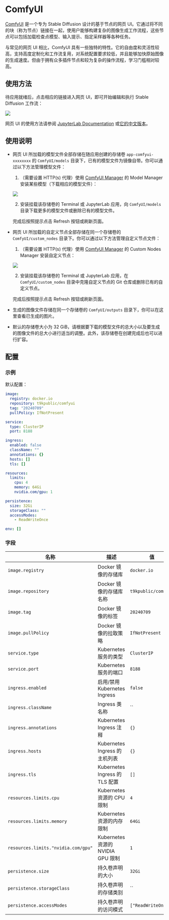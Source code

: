 # ComfyUI

[ComfyUI](https://github.com/comfyanonymous/ComfyUI) 是一个专为 Stable Diffusion 设计的基于节点的网页 UI。它通过将不同的块（称为节点）链接在一起，使用户能够构建复杂的图像生成工作流程，这些节点可以包括加载检查点模型、输入提示、指定采样器等各种任务。

与常见的网页 UI 相比，ComfyUI 具有一些独特的特性。它的自由度和灵活性较高，支持高度定制化和工作流复用，对系统配置要求较低，并且能够加快原始图像的生成速度。但由于拥有众多插件节点和较为复杂的操作流程，学习门槛相对较高。

## 使用方法

待应用就绪后，点击相应的链接进入网页 UI，即可开始编辑和执行 Stable Diffusion 工作流：

![](https://s2.loli.net/2024/07/10/VzWlvONBkKPw5ZQ.png)

网页 UI 的使用方法请参阅 [JupyterLab Documentation](https://jupyterlab.readthedocs.io/en/latest/) 或[它的中文版本](https://jupyterlab.pythonlang.cn/en/latest/)。

## 使用说明

* 网页 UI 所加载的模型文件全部存储在随应用创建的存储卷 `app-comfyui-xxxxxxxx` 的 `ComfyUI/models` 目录下，已有的模型文件为镜像自带。你可以通过以下方法管理模型文件：

    1. （需要设置 HTTP(s) 代理）使用 [ComfyUI Manager](https://github.com/ltdrdata/ComfyUI-Manager) 的 Model Manager 安装某些模型（下载相应的模型文件）：

    ![](https://s2.loli.net/2024/07/10/DvTKXVr8fG72Rs5.png)

    2. 安装挂载该存储卷的 Terminal 或 JupyterLab 应用，向 `ComfyUI/models` 目录下载更多的模型文件或删除已有的模型文件。

    完成后按照提示点击 Refresh 按钮或刷新页面。

* 网页 UI 所加载的自定义节点全部存储在同一个存储卷的 `ComfyUI/custom_nodes` 目录下。你可以通过以下方法管理自定义节点文件：

    1. （需要设置 HTTP(s) 代理）使用 [ComfyUI Manager](https://github.com/ltdrdata/ComfyUI-Manager) 的 Custom Nodes Manager 安装自定义节点：

    ![](https://s2.loli.net/2024/07/10/E2le5vDQJCt7HmI.png)

    2. 安装挂载该存储卷的 Terminal 或 JupyterLab 应用，在 `ComfyUI/custom_nodes` 目录中克隆自定义节点的 Git 仓库或删除已有的自定义节点。

    完成后按照提示点击 Refresh 按钮或刷新页面。

* 生成的图像文件存储在同一个存储卷的 `ComfyUI/outputs` 目录下，你可以在这里查看已生成的图片。

* 默认的存储卷大小为 32 GiB，请根据要下载的模型文件的总大小以及要生成的图像文件的总大小进行适当的调整。此外，该存储卷在创建完成后也可以进行扩容。

## 配置

### 示例

默认配置：

```yaml
image:
  registry: docker.io
  repository: t9kpublic/comfyui
  tag: "20240709"
  pullPolicy: IfNotPresent

service:
  type: ClusterIP
  port: 8188

ingress:
  enabled: false
  className: ""
  annotations: {}
  hosts: []
  tls: []

resources:
  limits:
    cpu: 4
    memory: 64Gi
    nvidia.com/gpu: 1

persistence:
  size: 32Gi
  storageClass: ""
  accessModes:
    - ReadWriteOnce

env: []
```

### 字段

| 名称                                | 描述                              | 值                  |
| ----------------------------------- | --------------------------------- | ------------------- |
| `image.registry`                    | Docker 镜像的存储库               | `docker.io`         |
| `image.repository`                  | Docker 镜像的存储库名称           | `t9kpublic/comfyui` |
| `image.tag`                         | Docker 镜像的标签                 | `20240709`          |
| `image.pullPolicy`                  | Docker 镜像的拉取策略             | `IfNotPresent`      |
| `service.type`                      | Kubernetes 服务的类型             | `ClusterIP`         |
| `service.port`                      | Kubernetes 服务的端口             | `8188`              |
| `ingress.enabled`                   | 启用/禁用 Kubernetes Ingress      | `false`             |
| `ingress.className`                 | Ingress 类名称                    | ``                  |
| `ingress.annotations`               | Kubernetes Ingress 注释           | `{}`                |
| `ingress.hosts`                     | Kubernetes Ingress 的主机列表     | `{}`                |
| `ingress.tls`                       | Kubernetes Ingress 的 TLS 配置    | `[]`                |
| `resources.limits.cpu`              | Kubernetes 资源的 CPU 限制        | `4`                 |
| `resources.limits.memory`           | Kubernetes 资源的内存限制         | `64Gi`              |
| `resources.limits."nvidia.com/gpu"` | Kubernetes 资源的 NVIDIA GPU 限制 | `1`                 |
| `persistence.size`                  | 持久卷声明的大小                  | `32Gi`              |
| `persistence.storageClass`          | 持久卷声明的存储类别              | ``                  |
| `persistence.accessModes`           | 持久卷声明的访问模式              | `["ReadWriteOnce"]` |
